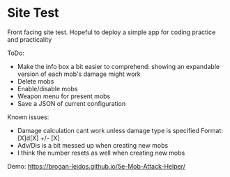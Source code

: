 # Site Test
Front facing site test. Hopeful to deploy a simple app for coding practice and practicality

ToDo:
  - Make the info box a bit easier to comprehend: showing an expandable version of each mob's damage might work
  - Delete mobs
  - Enable/disable mobs
  - Weapon menu for present mobs
  - Save a JSON of current configuration


Known issues:
 - Damage calculation cant work unless damage type is specified
     Format: [X]d[X] +/- [X] <damage type>
 - Adv/Dis is a bit messed up when creating new mobs
 - I think the number resets as well when creating new mobs
  


Demo:
https://brogan-leidos.github.io/5e-Mob-Attack-Helper/
